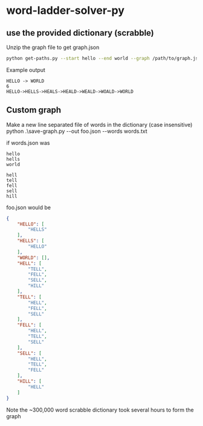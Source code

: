 # word-ladder-solver-py
## use the provided dictionary (scrabble)
Unzip the graph file to get graph.json

```bash
python get-paths.py --start hello --end world --graph /path/to/graph.json
```

Example output

```
HELLO -> WORLD
6
HELLO->HELLS->HEALS->HEALD->WEALD->WOALD->WORLD
```

## Custom graph
Make a new line separated file of words in the dictionary (case insensitive)
python .\save-graph.py --out foo.json --words words.txt

if words.json was 
```
hello
hells
world

hell
tell
fell
sell
hill
```
foo.json would be
```json
{
    "HELLO": [
        "HELLS"
    ],
    "HELLS": [
        "HELLO"
    ],
    "WORLD": [],
    "HELL": [
        "TELL",
        "FELL",
        "SELL",
        "HILL"
    ],
    "TELL": [
        "HELL",
        "FELL",
        "SELL"
    ],
    "FELL": [
        "HELL",
        "TELL",
        "SELL"
    ],
    "SELL": [
        "HELL",
        "TELL",
        "FELL"
    ],
    "HILL": [
        "HELL"
    ]
}
```

Note the ~300,000 word scrabble dictionary took several hours to form the graph
